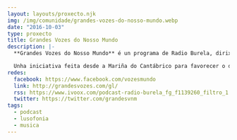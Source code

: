 ```yaml
---
layout: layouts/proxecto.njk
img: /img/comunidade/grandes-vozes-do-nosso-mundo.webp
date: "2016-10-03"
type: proxecto
title: Grandes Vozes do Nosso Mundo
description: |-
  **Grandes Vozes do Nosso Mundo** é un programa de Radio Burela, dirixido e presentado por Marco Pereira coa colaboración de Silvera Vicente de Oliveira.

  Unha iniciativa feita desde a Mariña do Cantábrico para favorecer o diálogo musical entre todas as grandes voces do noso mundo. As da música galega e as dos países que acolleron e deron vida ao noso idioma: as grandes voces de Portugal e do Brasil, de Cabo Verde, Angola e Mozambique… e aínda máis.
redes:
  facebook: https://www.facebook.com/vozesmundo
  link: http://grandesvozes.com/gl/
  rss: https://www.ivoox.com/podcast-radio-burela_fg_f1139260_filtro_1.xml
  twitter: https://twitter.com/grandesvnm
tags:
  - podcast
  - lusofonia
  - musica
---
```

